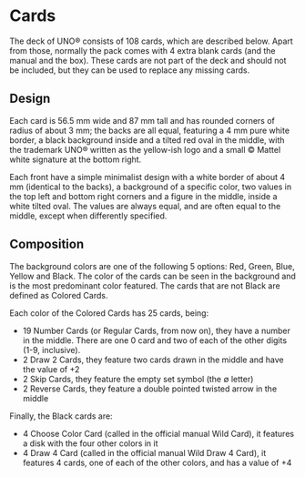# Cards

The deck of UNO&reg; consists of 108 cards, which are described below. Apart from those, normally the pack comes with 4 extra blank cards (and the manual and the box). These cards are not part of the deck and should not be included, but they can be used to replace any missing cards.

## Design

Each card is 56.5 mm wide and 87 mm tall and has rounded corners of radius of about 3 mm; the backs are all equal, featuring a 4 mm pure white border, a black background inside and a tilted red oval in the middle, with the trademark UNO&reg; written as the yellow-ish logo and a small &copy; Mattel white signature at the bottom right.

Each front have a simple minimalist design with a white border of about 4 mm (identical to the backs), a background of a specific color, two values in the top left and bottom right corners and a figure in the middle, inside a white tilted oval. The values are always equal, and are often equal to the middle, except when differently specified.

## Composition

The background colors are one of the following 5 options: Red, Green, Blue, Yellow and Black. The color of the cards can be seen in the background and is the most predominant color featured. The cards that are not Black are defined as Colored Cards.

Each color of the Colored Cards has 25 cards, being:

* 19 Number Cards (or Regular Cards, from now on), they have a number in the middle. There are one 0 card and two of each of the other digits (1-9, inclusive).
* 2 Draw 2 Cards, they feature two cards drawn in the middle and have the value of +2
* 2 Skip Cards, they feature the empty set symbol (the ∅ letter)
* 2 Reverse Cards, they feature a double pointed twisted arrow in the middle

Finally, the Black cards are:

* 4 Choose Color Card (called in the official manual Wild Card), it features a disk with the four other colors in it
* 4 Draw 4 Card (called in the official manual Wild Draw 4 Card), it features 4 cards, one of each of the other colors, and has a value of +4